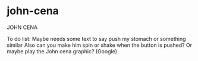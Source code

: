 # john-cena

JOHN CENA

To do list:
Maybe needs some text to say push my stomach or something similar
Also can you make him spin or shake when the button is pushed?
Or maybe play the John cena graphic? (Google)
